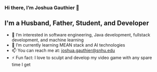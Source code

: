 ### Hi there, I’m Joshua Gauthier 👋

## I'm a Husband, Father, Student, and Developer
- 👀 I’m interested in software engineering, Java development, fullstack development, and machine learning
- 🌱 I’m currently learning MEAN stack and AI technologies
- 📫 You can reach me at: joshua.gauthier@snhu.edu
- ⚡ Fun fact: I love to sculpt and develop my video game with any spare time I get

<!---
gaut2172/gaut2172 is a ✨ special ✨ repository because its `README.md` (this file) appears on your GitHub profile.
You can click the Preview link to take a look at your changes.
--->
